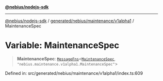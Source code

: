 [**@nebius/nodejs-sdk**](../../../../../README.md)

***

[@nebius/nodejs-sdk](../../../../../README.md) / [generated/nebius/maintenance/v1alpha1](../README.md) / MaintenanceSpec

# Variable: MaintenanceSpec

> **MaintenanceSpec**: [`MessageFns`](../../../../../runtime/protos/core/interfaces/MessageFns.md)\<[`MaintenanceSpec`](../interfaces/MaintenanceSpec.md), `"nebius.maintenance.v1alpha1.MaintenanceSpec"`\>

Defined in: src/generated/nebius/maintenance/v1alpha1/index.ts:609
